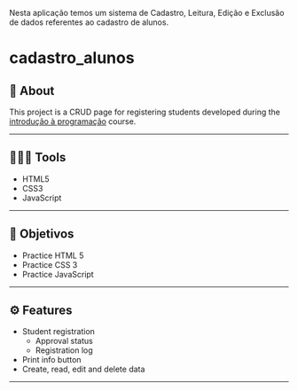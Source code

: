 Nesta aplicação temos um sistema de Cadastro, Leitura, Edição e Exclusão de dados referentes ao cadastro de alunos.

# cadastro_alunos

## 💬 About

This project is a CRUD page for registering students developed during the [introdução à programação](http://www.alfamidia.com.br/) course.

---

## 👨🏽‍💻 Tools

- HTML5
- CSS3
- JavaScript

---

## 🎯 Objetivos

- Practice HTML 5
- Practice CSS 3
- Practice JavaScript

---

## ⚙ Features

- Student registration
  - Approval status
  - Registration log
- Print info button
- Create, read, edit and delete data

---